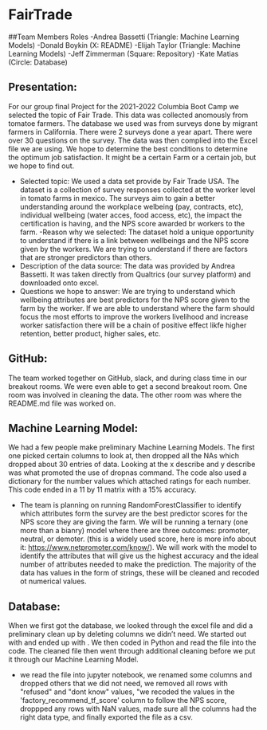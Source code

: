 # FairTrade 

##Team Members Roles
-Andrea Bassetti (Triangle: Machine Learning Models)
-Donald Boykin (X: README)
-Elijah Taylor (Triangle: Machine Learning Models)
-Jeff Zimmerman (Square: Repository)
-Kate Matias (Circle: Database)

## Presentation: 
For our group final Project for the 2021-2022 Columbia Boot Camp we selected the topic of Fair Trade. This data was collected anomously from tomatoe farmers. The database we used was from surveys done by migrant farmers in California. There were 2 surveys done a year apart. There were over 30 questions on the survey. The data was then complied into the Excel file we are using. We hope to determine the best conditions to determine the optimum job satisfaction. It might be a certain Farm or a certain job, but we hope to find out.
- Selected topic: We used a data set provide by Fair Trade USA. The dataset is a collection of survey responses collected at the worker level in tomato farms in mexico. The surveys aim to gain a better understanding around the workplace welbeing (pay, contracts, etc), individual wellbeing (water acces, food access, etc), the impact the certification is having, and the NPS score awarded br workers to the farm.
-Reason why we selected: The dataset hold a unique opportunity to understand if there is a link between wellbeings and the NPS score given by the workers. We are trying to understand if there are factors that are stronger predictors than others. 
- Description of the data source: The data was provided by Andrea Bassetti. It was taken directly from Qualtrics (our survey platform) and downloaded onto excel. 
- Questions we hope to answer: We are trying to understand which wellbeing attributes are best predictors for the NPS score given to the farm by the worker. If we are able to understand where the farm should focus the most efforts to improve the workers livelihood and increase worker satisfaction there will be a chain of positive effect likfe higher retention, better product, higher sales, etc. 

## GitHub: 
The team worked together on GitHub, slack, and during class time in our breakout rooms. We were even able to get a second breakout room. One room was involved in cleaning the data. The other room was where the README.md file was worked on. 

## Machine Learning Model: 
We had a few people make preliminary Machine Learning Models. The first one picked certain columns to look at, then dropped all the NAs which dropped about 30 entries of data. Looking at the x describe and y describe was what promoted the use of dropnas command. The code also used a dictionary for the number values which attached ratings for each number. This code ended in a 11 by 11 matrix with a 15% accuracy.
- The team is planning on running RandomForestClassifier to identify which attributes form the survey are the best predictor scores for the NPS score they are giving the farm. We will be running a ternary (one more than a bianry) model where there are three outcomes: promoter, neutral, or demoter. (this is a widely used score, here is more info about it: https://www.netpromoter.com/know/). We will work with the model to identify the attributes that will give us the highest accuracy and the ideal number of attributes needed to make the prediction. The majority of the data has values in the form of strings, these will be cleaned and recoded ot numerical values. 

## Database: 
When we first got the database, we looked through the excel file and did a preliminary clean up by deleting columns we didn’t need. We started out with <enter original number of columns> and ended up with <enter clean data number of columns>. We then coded in Python and read the file into the code. The cleaned file then went through additional cleaning before we put it through our Machine Learning Model.
  - we read the file into jupyter notebook, we renamed some columns and dropped others that we did not need, we removed all rows with "refused" and "dont know" values, "we recoded the values in the 'factory_recommend_tf_score' column to follow the NPS score, droppped any rows with NaN values, made sure all the columns had the right data type, and finally exported the file as a csv. 
